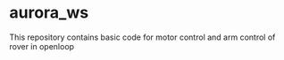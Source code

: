 # aurora_ws
This repository contains basic code for motor control and arm control of rover in openloop
